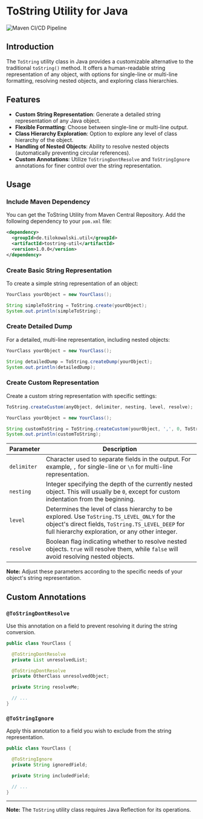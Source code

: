 # ToString Utility for Java

![Maven CI/CD Pipeline](https://github.com/tilokowalski/tostring-util/actions/workflows/maven-deploy.yml/badge.svg)

## Introduction

The `ToString` utility class in Java provides a customizable alternative to the traditional `toString()` method. It offers a human-readable string representation of any object, with options for single-line or multi-line formatting, resolving nested objects, and exploring class hierarchies.

## Features

- **Custom String Representation**: Generate a detailed string representation of any Java object.
- **Flexible Formatting**: Choose between single-line or multi-line output.
- **Class Hierarchy Exploration**: Option to explore any level of class hierarchy of the object.
- **Handling of Nested Objects**: Ability to resolve nested objects (automatically preventing circular references).
- **Custom Annotations**: Utilize `ToStringDontResolve` and `ToStringIgnore` annotations for finer control over the string representation.

## Usage

### Include Maven Dependency

You can get the ToString Utility from Maven Central Repository. Add the following dependency to your `pom.xml` file:

```xml
<dependency>
  <groupId>de.tilokowalski.util</groupId>
  <artifactId>tostring-util</artifactId>
  <version>1.0.0</version>
</dependency>
```

### Create Basic String Representation

To create a simple string representation of an object:

```java
YourClass yourObject = new YourClass();

String simpleToString = ToString.create(yourObject);
System.out.println(simpleToString);
```

### Create Detailed Dump

For a detailed, multi-line representation, including nested objects:

```java
YourClass yourObject = new YourClass();

String detailedDump = ToString.createDump(yourObject);
System.out.println(detailedDump);
```

### Create Custom Representation

Create a custom string representation with specific settings:

```java
ToString.createCustom(anyObject, delimiter, nesting, level, resolve);
```

```java
YourClass yourObject = new YourClass();

String customToString = ToString.createCustom(yourObject, ',', 0, ToString.TS_LEVEL_DEEP, true);
System.out.println(customToString);
```

| Parameter | Description |
|---|---|
| `delimiter` | Character used to separate fields in the output. For example, `,` for single-line or `\n` for multi-line representation. |
| `nesting` | Integer specifying the depth of the currently nested object. This will usually be `0`, except for custom indentation from the beginning.  |
| `level` | Determines the level of class hierarchy to be explored. Use `ToString.TS_LEVEL_ONLY` for the object's direct fields, `ToString.TS_LEVEL_DEEP` for full hierarchy exploration, or any other integer. |
| `resolve` | Boolean flag indicating whether to resolve nested objects. `true` will resolve them, while `false` will avoid resolving nested objects. |

**Note:** Adjust these parameters according to the specific needs of your object's string representation.

## Custom Annotations

### `@ToStringDontResolve`

Use this annotation on a field to prevent resolving it during the string conversion.

```java
public class YourClass {

  @ToStringDontResolve
  private List unresolvedList;

  @ToStringDontResolve
  private OtherClass unresolvedObject;

  private String resolveMe;

  // ...
}
```

### `@ToStringIgnore`

Apply this annotation to a field you wish to exclude from the string representation.

```java
public class YourClass {

  @ToStringIgnore
  private String ignoredField;

  private String includedField;

  // ...
}
```

---

**Note:** The `ToString` utility class requires Java Reflection for its operations.